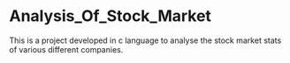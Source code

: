 # Analysis_Of_Stock_Market
This is a project developed in c language to analyse the stock market stats of various different companies.
